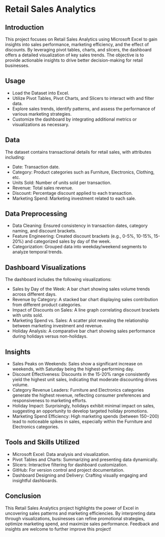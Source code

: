 # Retail Sales Analytics
## Introduction
This project focuses on Retail Sales Analytics using Microsoft Excel to gain insights into sales performance, marketing efficiency, and the effect of discounts. By leveraging pivot tables, charts, and slicers, the dashboard offers a detailed visualization of key sales trends. The objective is to provide actionable insights to drive better decision-making for retail businesses.

## Usage
- Load the Dataset into Excel.
- Utilize Pivot Tables, Pivot Charts, and Slicers to interact with and filter data.
- Explore sales trends, identify patterns, and assess the performance of various marketing strategies.
- Customize the dashboard by integrating additional metrics or visualizations as necessary.

## Data
The dataset contains transactional details for retail sales, with attributes including:
- Date: Transaction date.
- Category: Product categories such as Furniture, Electronics, Clothing, etc.
- Units Sold: Number of units sold per transaction.
- Revenue: Total sales revenue.
- Discount: Percentage discount applied to each transaction.
- Marketing Spend: Marketing investment related to each sale.

## Data Preprocessing
- Data Cleaning: Ensured consistency in transaction dates, category naming, and discount brackets.
- Feature Engineering: Created discount brackets (e.g., 0-5%, 10-15%, 15-20%) and categorized sales by day of the week.
- Categorization: Grouped data into weekday/weekend segments to analyze temporal trends.

## Dashboard Visualizations
The dashboard includes the following visualizations:
- Sales by Day of the Week: A bar chart showing sales volume trends across different days.
- Revenue by Category: A stacked bar chart displaying sales contribution from different product categories.
- Impact of Discounts on Sales: A line graph correlating discount brackets with units sold.
- Marketing Spend vs. Sales: A scatter plot revealing the relationship between marketing investment and revenue.
- Holiday Analysis: A comparative bar chart showing sales performance during holidays versus non-holidays.

## Insights
- Sales Peaks on Weekends: Sales show a significant increase on weekends, with Saturday being the highest-performing day.
- Discount Effectiveness: Discounts in the 15-20% range consistently yield the highest unit sales, indicating that moderate discounting drives volume.
- Category Revenue Leaders: Furniture and Electronics categories generate the highest revenue, reflecting consumer preferences and responsiveness to marketing efforts.
- Holiday Impact: Surprisingly, holidays exhibit minimal impact on sales, suggesting an opportunity to develop targeted holiday promotions.
- Marketing Spend Efficiency: High marketing spends (between $150-$200) lead to noticeable spikes in sales, especially within the Furniture and Electronics categories.

## Tools and Skills Utilized
- Microsoft Excel: Data analysis and visualization.
- Pivot Tables and Charts: Summarizing and presenting data dynamically.
- Slicers: Interactive filtering for dashboard customization.
- GitHub: For version control and project documentation.
- Dashboard Designing and Delivery: Crafting visually engaging and insightful dashboards.

## Conclusion
This Retail Sales Analytics project highlights the power of Excel in uncovering sales patterns and marketing efficiencies. By interpreting data through visualizations, businesses can refine promotional strategies, optimize marketing spend, and maximize sales performance. Feedback and insights are welcome to further improve this project!

